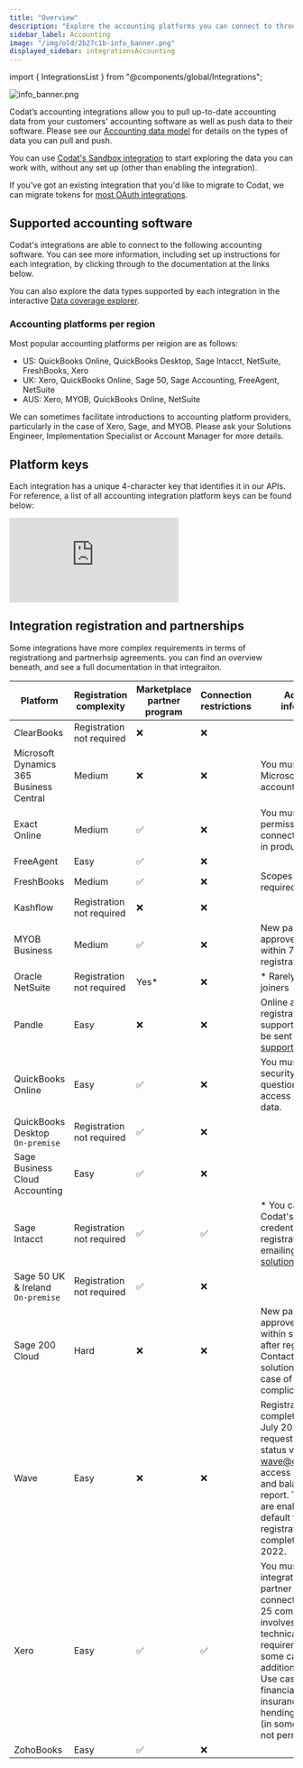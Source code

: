 ```yaml
---
title: "Overview"
description: "Explore the accounting platforms you can connect to through our API."
sidebar_label: Accounting
image: "/img/old/2b27c1b-info_banner.png"
displayed_sidebar: integrationsAccounting
---
```


import { IntegrationsList } from "@components/global/Integrations";

![](/img/old/2b27c1b-info_banner.png "info_banner.png")

Codat’s accounting integrations allow you to pull up-to-date accounting data from your customers' accounting software as well as push data to their software. Please see our [Accounting data model](/accounting-api/accounting-data-types/) for details on the types of data you can pull and push.

You can use [Codat's Sandbox integration](/integrations/accounting/sandbox/accounting-sandbox) to start exploring the data you can work with, without any set up (other than enabling the integration).

If you've got an existing integration that you'd like to migrate to Codat, we can migrate tokens for [most OAuth integrations](/get-started/migration).

## Supported accounting software

Codat's integrations are able to connect to the following accounting software. You can see more information, including set up instructions for each integration, by clicking through to the documentation at the links below.

You can also explore the data types supported by each integration in the interactive <a className="external" href="https://knowledge.codat.io/supported-features/accounting" target="_blank">Data coverage explorer</a>.

<IntegrationsList sourceType="accounting"/>

### Accounting platforms per region

Most popular accounting platforms per reigion are as follows: 

- US: QuickBooks Online, QuickBooks Desktop, Sage Intacct, NetSuite, FreshBooks, Xero
- UK: Xero, QuickBooks Online, Sage 50, Sage Accounting, FreeAgent, NetSuite
- AUS: Xero, MYOB, QuickBooks Online, NetSuite

We can sometimes facilitate introductions to accounting platform providers, particularly in the case of Xero, Sage, and MYOB. Please ask your Solutions Engineer, Implementation Specialist or Account Manager for more details.

## Platform keys

Each integration has a unique 4-character key that identifies it in our APIs. For reference, a list of all accounting integration platform keys can be found below:

<iframe
  src="https://knowledge.codat.io/embeds/integrations/platform-keys?integrationType=Accounting"
  frameborder="0"
  style={{ top: 0, left: 0, background: "white", borderRadius: "4px", overflow: "hidden", width: "100%", height: "1105px" }}
></iframe>

## Integration registration and partnerships

Some integrations have more complex requirements in terms of registrationg and partnerhsip agreements. you can find an overview beneath, and see a full documentation in that integraiton.


| Platform                                | Registration complexity   | Marketplace partner program | Connection restrictions | Additional information                                                                                                                                                                                                                                                                       |
|-----------------------------------------|---------------------------|-----------------------------|-------------------------|----------------------------------------------------------------------------------------------------------------------------------------------------------------------------------------------------------------------------------------------------------------------------------------------|
| ClearBooks                              | Registration not required | ❌                           | ❌                       |                                                                                                                                                                                                                                                                                              |
| Microsoft Dynamics 365 Business Central | Medium                    | ❌                           | ❌                       | You must have a Microsoft Azure account to register.                                                                                                                                                                                                                                         |
| Exact Online                            | Medium                    | ✅                           | ❌                       | You must request permission to connect companies in production.                                                                                                                                                                                                                              |
| FreeAgent                               | Easy                      | ✅                           | ❌                       |                                                                                                                                                                                                                                                                                              |
| FreshBooks                              | Medium                    | ✅                           | ❌                       | Scopes are now required for all apps.                                                                                                                                                                                                                                                        |
| Kashflow                                | Registration not required | ❌                           | ❌                       |                                                                                                                                                                                                                                                                                              |
| MYOB Business                           | Medium                    | ✅                           | ❌                       | New partners are approved manually within 72 hours after registration.                                                                                                                                                                                                                       |
| Oracle NetSuite                         | Registration not required | Yes*                        | ❌                       | * Rarely open to new joiners                                                                                                                                                                                                                                                                 |
| Pandle                                  | Easy                      | ❌                           | ❌                       | Online app registrations are not supported and must be sent to support@pandle.com                                                                                                                                                                                                            |
| QuickBooks Online                       | Easy                      | ✅                           | ❌                       | You must complete a security questionnaire to access production data.                                                                                                                                                                                                                        |
| QuickBooks Desktop <br/> `On-premise`   | Registration not required | ✅                           | ❌                       |                                                                                                                                                                                                                                                                                              |
| Sage Business Cloud Accounting          | Easy                      | ✅                           | ❌                       |                                                                                                                                                                                                                                                                                              |
| Sage Intacct                            | Registration not required | ✅                           | ✅                       | * You can request Codat's marketplace credentials to avoid registration by emailing solutions@codat.io                                                                                                                                                                                       |
| Sage 50 UK & Ireland <br/> `On-premise` | Registration not required | ✅                           | ❌                       |                                                                                                                                                                                                                                                                                              |
| Sage 200 Cloud                          | Hard                      | ❌                           | ❌                       | New partners are approved manually within several days after registration. Contact your solutions engineer in case of complications.                                                                                                                                                         |
| Wave                                    | Easy                      | ❌                           | ❌                       | Registrations completed before July 2022 need to request partner status via wave@codat.io to access profit & loss and balance sheet report. The reports are enabled by default for registrations completed after July 2022.                                                                  |
| Xero                                    | Easy                      | ✅                           | ✅                       | You must certify your integration and partner with Xero to connect more than 25 companies. This involves extra technical requirements and, in some cases, additional charges. Use cases such as financial brokering, insurance, FX hending, and lending (in some regions) are not permitted. |
| ZohoBooks                               | Easy                      | ✅                           | ❌                       |                                                                                                                                                                                                                                                                                              |